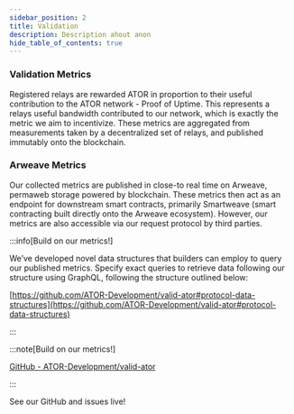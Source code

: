 ```yaml
---
sidebar_position: 2
title: Validation
description: Description ahout anon
hide_table_of_contents: true
---
```

### Validation Metrics

Registered relays are rewarded ATOR in proportion to their useful contribution to the ATOR network - Proof of Uptime. This represents a relays useful bandwidth contributed to our network, which is exactly the metric we aim to incentivize. These metrics are aggregated from measurements taken by a decentralized set of relays, and published immutably onto the blockchain.

### Arweave Metrics

Our collected metrics are published in close-to real time on Arweave, permaweb storage powered by blockchain. These metrics then act as an endpoint for downstream smart contracts, primarily Smartweave (smart contracting built directly onto the Arweave ecosystem). However, our metrics are also accessible via our request protocol by third parties.

:::info[Build on our metrics!]

We’ve developed novel data structures that builders can employ to query our published metrics. Specify exact queries to retrieve data following our structure using GraphQL, following the structure outlined below:

[https://github.com/ATOR-Development/valid-ator#protocol-data-structures](https://github.com/ATOR-Development/valid-ator#protocol-data-structures)

:::

:::note[Build on our metrics!]

[GitHub - ATOR-Development/valid-ator](https://github.com/ATOR-Development/valid-ator#protocol-data-structures)

:::

See our GitHub and issues live!
